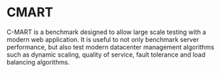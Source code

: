 CMART
=====

C-MART is a benchmark designed to allow large scale testing with a modern web application. It is useful to not only benchmark server performance, but also test modern datacenter management algorithms such as dynamic scaling, quality of service, fault tolerance and load balancing algorithms.
